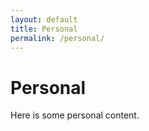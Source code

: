 ```yaml
---
layout: default
title: Personal
permalink: /personal/
---
```


# Personal

Here is some personal content.
